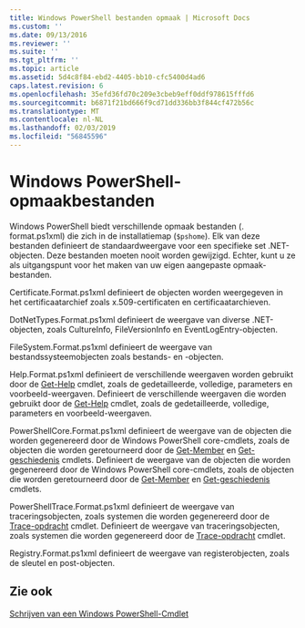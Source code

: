 ```yaml
---
title: Windows PowerShell bestanden opmaak | Microsoft Docs
ms.custom: ''
ms.date: 09/13/2016
ms.reviewer: ''
ms.suite: ''
ms.tgt_pltfrm: ''
ms.topic: article
ms.assetid: 5d4c8f84-ebd2-4405-bb10-cfc5400d4ad6
caps.latest.revision: 6
ms.openlocfilehash: 35efd36fd70c209e3cbeb9eff0ddf978615fffd6
ms.sourcegitcommit: b6871f21bd666f9cd71dd336bb3f844cf472b56c
ms.translationtype: MT
ms.contentlocale: nl-NL
ms.lasthandoff: 02/03/2019
ms.locfileid: "56845596"
---
```

# <a name="windows-powershell-formatting-files"></a>Windows PowerShell-opmaakbestanden

Windows PowerShell biedt verschillende opmaak bestanden (. format.ps1xml) die zich in de installatiemap (`$pshome`). Elk van deze bestanden definieert de standaardweergave voor een specifieke set .NET-objecten. Deze bestanden moeten nooit worden gewijzigd. Echter, kunt u ze als uitgangspunt voor het maken van uw eigen aangepaste opmaak-bestanden.

Certificate.Format.ps1xml definieert de objecten worden weergegeven in het certificaatarchief zoals x.509-certificaten en certificaatarchieven.

DotNetTypes.Format.ps1xml definieert de weergave van diverse .NET-objecten, zoals CultureInfo, FileVersionInfo en EventLogEntry-objecten.

FileSystem.Format.ps1xml definieert de weergave van bestandssysteemobjecten zoals bestands- en -objecten.

Help.Format.ps1xml definieert de verschillende weergaven worden gebruikt door de [Get-Help](/powershell/module/Microsoft.PowerShell.Core/Get-Help) cmdlet, zoals de gedetailleerde, volledige, parameters en voorbeeld-weergaven.
Definieert de verschillende weergaven die worden gebruikt door de [Get-Help](/powershell/module/Microsoft.PowerShell.Core/Get-Help) cmdlet, zoals de gedetailleerde, volledige, parameters en voorbeeld-weergaven.

PowerShellCore.Format.ps1xml definieert de weergave van de objecten die worden gegenereerd door de Windows PowerShell core-cmdlets, zoals de objecten die worden geretourneerd door de [Get-Member](/powershell/module/Microsoft.PowerShell.Utility/Get-Member) en [Get-geschiedenis](/powershell/module/Microsoft.PowerShell.Core/Get-History) cmdlets.
Definieert de weergave van de objecten die worden gegenereerd door de Windows PowerShell core-cmdlets, zoals de objecten die worden geretourneerd door de [Get-Member](/powershell/module/Microsoft.PowerShell.Utility/Get-Member) en [Get-geschiedenis](/powershell/module/Microsoft.PowerShell.Core/Get-History) cmdlets.

PowerShellTrace.Format.ps1xml definieert de weergave van traceringsobjecten, zoals systemen die worden gegenereerd door de [Trace-opdracht](/powershell/module/Microsoft.PowerShell.Utility/Trace-Command) cmdlet.
Definieert de weergave van traceringsobjecten, zoals systemen die worden gegenereerd door de [Trace-opdracht](/powershell/module/Microsoft.PowerShell.Utility/Trace-Command) cmdlet.

Registry.Format.ps1xml definieert de weergave van registerobjecten, zoals de sleutel en post-objecten.

## <a name="see-also"></a>Zie ook

[Schrijven van een Windows PowerShell-Cmdlet](../cmdlet/writing-a-windows-powershell-cmdlet.md)
